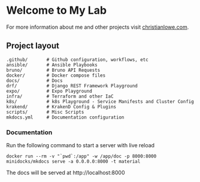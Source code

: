 # Welcome to My Lab

For more information about me and other projects visit [christianlowe.com](https://www.christianlowe.com).

## Project layout

    .github/       # Github configuration, workflows, etc
    ansible/       # Ansible Playbooks
    bruno/         # Bruno API Requests
    docker/        # Docker compose files
    docs/          # Docs
    drf/           # Django REST Framework Playground
    expo/          # Expo Playground
    infra/         # Terraform and other IaC
    k8s/           # k8s Playground - Service Manifests and Cluster Config
    krakend/       # KrakenD Config & Plugins
    scripts/       # Misc Scripts
    mkdocs.yml     # Documentation configuration

### Documentation

Run the following command to start a server with live reload

```aiignore
docker run --rm -v "`pwd`:/app" -w /app/doc -p 8000:8000 minidocks/mkdocs serve -a 0.0.0.0:8000 -t material
```

The docs will be served at http://localhost:8000
